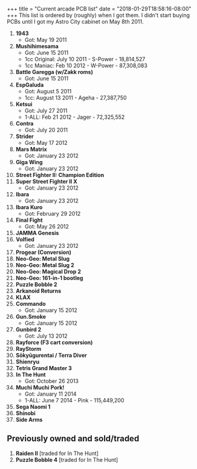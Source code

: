 +++
title = "Current arcade PCB list"
date = "2018-01-29T18:58:16-08:00"
+++
This list is ordered by (roughly) when I got them.  I didn't start buying PCBs until I got my Astro City cabinet on May 8th 2011.

1. **1943**
	* Got: May 19 2011
1. **Mushihimesama**
	* Got: June 15 2011
	* 1cc Original: July 10 2011 - S-Power - 18,814,527
	* 1cc Maniac: Feb 10 2012 - W-Power - 87,308,083
1. **Battle Garegga (w/Zakk roms)**
	* Got: June 15 2011
1. **EspGaluda**
	* Got: August 5 2011
	* 1cc: August 13 2011 - Ageha - 27,387,750
1. **Ketsui**
	* Got: July 27 2011
	* 1-ALL: Feb 21 2012 - Jager - 72,325,552
1. **Contra**
	* Got: July 20 2011
1. **Strider**
	* Got: May 17 2012
1. **Mars Matrix**
	* Got: January 23 2012
1. **Giga Wing**
	* Got: January 23 2012
1. **Street Fighter II: Champion Edition**
1. **Super Street Fighter II X**
	* Got: January 23 2012
1. **Ibara**
	* Got: January 23 2012
1. **Ibara Kuro**
	* Got: February 29 2012
1. **Final Fight**
	* Got: May 26 2012
1. **JAMMA Genesis**
1. **Volfied**
	* Got: January 23 2012
1. **Progear (Conversion)**
1. **Neo-Geo: Metal Slug**
1. **Neo-Geo: Metal Slug 2**
1. **Neo-Geo: Magical Drop 2**
1. **Neo-Geo: 161-in-1 bootleg**
1. **Puzzle Bobble 2**
1. **Arkanoid Returns**
1. **KLAX**
1. **Commando**
	* Got: January 15 2012
1. **Gun.Smoke**
	* Got: January 15 2012
1. **Gunbird 2**
	* Got: July 13 2012
1. **Rayforce (F3 cart conversion)**
1. **RayStorm**
1. **Sōkyūgurentai / Terra Diver**
1. **Shienryu**
1. **Tetris Grand Master 3**
1. **In The Hunt**
	* Got: October 26 2013
1. **Muchi Muchi Pork!**
	* Got: January 11 2014
	* 1-ALL: June 7 2014 - Pink - 115,449,200
1. **Sega Naomi 1**
1. **Shinobi**
1. **Side Arms**

## Previously owned and sold/traded

1. **Raiden II** [traded for In The Hunt]
1. **Puzzle Bobble 4** [traded for In The Hunt]
